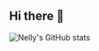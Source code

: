 ## Hi there 👋

<!--
**nellysosobrado/nellysosobrado** is a ✨ _special_ ✨ repository because its `README.md` (this file) appears on your GitHub profile.

Here are some ideas to get you started:

- 🎓 I’m currently a .NET development student within C# at KYH in Stockholm, Liljeholmen.
- 🌱 Currently studying C# and OOP principles.
-->
![Nelly's GitHub stats](https://github-readme-stats.vercel.app/api?username=Nelly&show_icons=true&theme=transparent)
